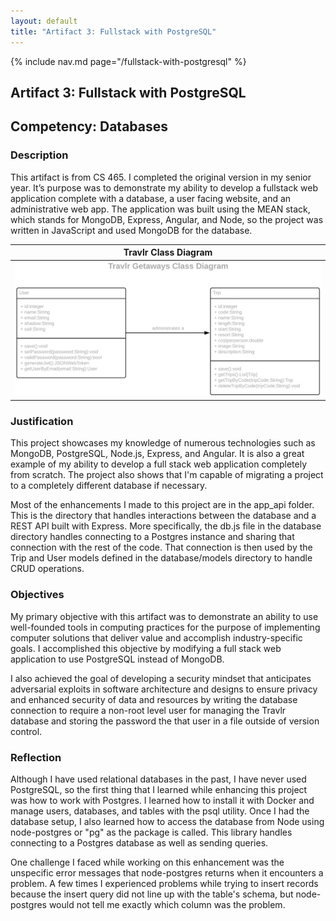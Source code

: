 ```yaml
---
layout: default
title: "Artifact 3: Fullstack with PostgreSQL"
---
```


{% include nav.md page="/fullstack-with-postgresql" %}

## Artifact 3: Fullstack with PostgreSQL

## Competency: Databases

### Description

This artifact is from CS 465. I completed the original version in my senior year. It’s purpose was to demonstrate my ability to develop a fullstack web application complete with a database, a user facing website, and an administrative web app. The application was built using the MEAN stack, which stands for MongoDB, Express, Angular, and Node, so the project was written in JavaScript and used MongoDB for the database.

|                 Travlr Class Diagram                 |
| :--------------------------------------------------: |
| ![travlr_class_diagram](/assets/imgs/travlr_uml.png) |

### Justification

This project showcases my knowledge of numerous technologies such as MongoDB, PostgreSQL, Node.js, Express, and Angular. It is also a great example of my ability to develop a full stack web application completely from scratch. The project also shows that I'm capable of migrating a project to a completely different database if necessary.

Most of the enhancements I made to this project are in the app_api folder. This is the directory that handles interactions between the database and a REST API built with Express. More specifically, the db.js file in the database directory handles connecting to a Postgres instance and sharing that connection with the rest of the code. That connection is then used by the Trip and User models defined in the database/models directory to handle CRUD operations.

### Objectives

My primary objective with this artifact was to demonstrate an ability to use well-founded tools in computing practices for the purpose of implementing computer solutions that deliver value and accomplish industry-specific goals. I accomplished this objective by modifying a full stack web application to use PostgreSQL instead of MongoDB.

I also achieved the goal of developing a security mindset that anticipates adversarial exploits in software architecture and designs to ensure privacy and enhanced security of data and resources by writing the database connection to require a non-root level user for managing the Travlr database and storing the password the that user in a file outside of version control.

### Reflection

Although I have used relational databases in the past, I have never used PostgreSQL, so the first thing that I learned while enhancing this project was how to work with Postgres. I learned how to install it with Docker and manage users, databases, and tables with the psql utility. Once I had the database setup, I also learned how to access the database from Node using node-postgres or "pg" as the package is called. This library handles connecting to a Postgres database as well as sending queries.

One challenge I faced while working on this enhancement was the unspecific error messages that node-postgres returns when it encounters a problem. A few times I experienced problems while trying to insert records because the insert query did not line up with the table's schema, but node-postgres would not tell me exactly which column was the problem.
